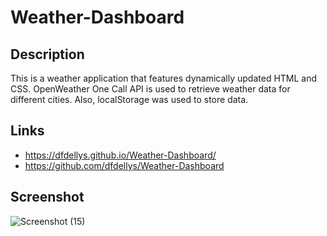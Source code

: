 # Weather-Dashboard

## Description
This is a weather application that features dynamically updated HTML and CSS. OpenWeather One Call API is used to retrieve weather data for different cities. Also, localStorage was used to store data.

## Links
* https://dfdellys.github.io/Weather-Dashboard/
* https://github.com/dfdellys/Weather-Dashboard

## Screenshot
![Screenshot (15)](https://user-images.githubusercontent.com/73720274/139152734-b3ccebe9-8eae-476b-ab3a-2d1bd4530fbd.png)
